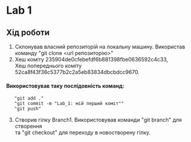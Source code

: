 # Lab 1
## Хід роботи
1. Склонував власний репозиторій на локальну машину. Використав команду "git clone <url репозиторію>"
2. Хеш коміту 235904de0cfebefdf6b881398fbe0636592c4c33,<br/> Хеш попереднього коміту 52ca8f43f36c5377b2c2a5eb83834dbcbdcc9670.
#### Використовував таку послідовність команд:
       "git add ."
       "git commit -m "Lab_1: мій перший коміт""
       "git push"
3. Створив гілку Branch1. Використовував команди "git branch" для створення <br/> та "git checkout" для переходу в новостворену гілку.


